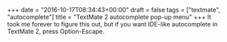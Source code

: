 +++
date = "2016-10-17T08:34:43+00:00"
draft = false
tags = ["textmate", "autocomplete"]
title = "TextMate 2 autocomplete pop-up menu"
+++
It took me forever to figure this out, but if you want IDE-like autocomplete in TextMate 2, press Option-Escape.